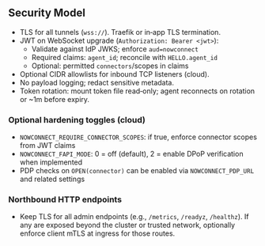 ## Security Model

- TLS for all tunnels (`wss://`). Traefik or in‑app TLS termination.
- JWT on WebSocket upgrade (`Authorization: Bearer <jwt>`):
  - Validate against IdP JWKS; enforce `aud=nowconnect`
  - Required claims: `agent_id`; reconcile with `HELLO.agent_id`
  - Optional: permitted `connectors`/scopes in claims
- Optional CIDR allowlists for inbound TCP listeners (cloud).
- No payload logging; redact sensitive metadata.
- Token rotation: mount token file read‑only; agent reconnects on rotation or ~1m before expiry.

### Optional hardening toggles (cloud)
- `NOWCONNECT_REQUIRE_CONNECTOR_SCOPES`: if true, enforce connector scopes from JWT claims
- `NOWCONNECT_FAPI_MODE`: 0 = off (default), 2 = enable DPoP verification when implemented
- PDP checks on `OPEN(connector)` can be enabled via `NOWCONNECT_PDP_URL` and related settings

### Northbound HTTP endpoints
- Keep TLS for all admin endpoints (e.g., `/metrics`, `/readyz`, `/healthz`). If any are exposed beyond the cluster or trusted network, optionally enforce client mTLS at ingress for those routes.

